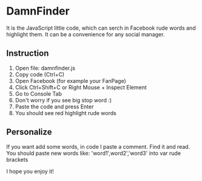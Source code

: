 # DamnFinder
It is the JavaScript little code, which can serch in Facebook rude words and highlight them. It can be a convenience for any social manager. 


Instruction
------------
1. Open file: damnfinder.js
2. Copy code (Ctrl+C)
3. Open Facebook (for example your FanPage)
4. Click Ctrl+Shift+C or Right Mouse + Inspect Element
5. Go to Console Tab
6. Don't worry if you see big stop word :)
7. Paste the code and press Enter
8. You should see red highlight rude words


Personalize
------------
If you want add some words, in code I paste a comment.
Find it and read.
You should paste new words like:
'word1',word2','word3'
into var rude brackets


I hope you enjoy it!
